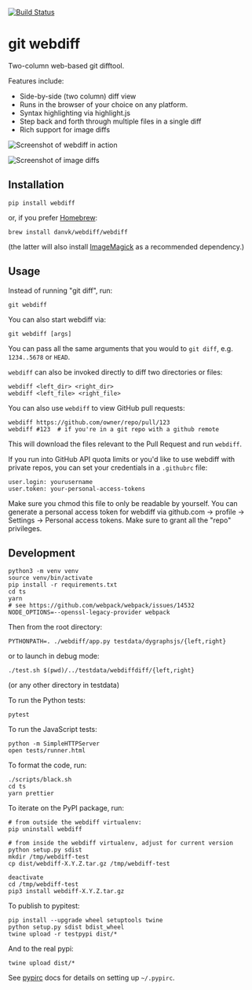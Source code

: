 [![Build Status](https://travis-ci.org/danvk/webdiff.svg?branch=master)](https://travis-ci.org/danvk/webdiff)
# git webdiff

Two-column web-based git difftool.

Features include:
* Side-by-side (two column) diff view
* Runs in the browser of your choice on any platform.
* Syntax highlighting via highlight.js
* Step back and forth through multiple files in a single diff
* Rich support for image diffs

<!-- This is `git webdiff 05157bba^..05157bba`, in this repo -->
![Screenshot of webdiff in action](http://www.danvk.org/webdiff.png)

![Screenshot of image diffs](http://www.danvk.org/webdiff-images.png)

## Installation

    pip install webdiff

or, if you prefer [Homebrew]:

    brew install danvk/webdiff/webdiff

(the latter will also install [ImageMagick] as a recommended dependency.)

## Usage

Instead of running "git diff", run:

    git webdiff

You can also start webdiff via:

    git webdiff [args]

You can pass all the same arguments that you would to `git diff`, e.g.
`1234..5678` or `HEAD`.

`webdiff` can also be invoked directly to diff two directories or files:

    webdiff <left_dir> <right_dir>
    webdiff <left_file> <right_file>

You can also use `webdiff` to view GitHub pull requests:

    webdiff https://github.com/owner/repo/pull/123
    webdiff #123  # if you're in a git repo with a github remote

This will download the files relevant to the Pull Request and run `webdiff`.

If you run into GitHub API quota limits or you'd like to use webdiff with
private repos, you can set your credentials in a `.githubrc` file:

    user.login: yourusername
    user.token: your-personal-access-tokens

Make sure you chmod this file to only be readable by yourself. You can generate
a personal access token for webdiff via github.com → profile → Settings →
Personal access tokens. Make sure to grant all the "repo" privileges.

## Development

    python3 -m venv venv
    source venv/bin/activate
    pip install -r requirements.txt
    cd ts
    yarn
    # see https://github.com/webpack/webpack/issues/14532
    NODE_OPTIONS=--openssl-legacy-provider webpack

Then from the root directory:

    PYTHONPATH=. ./webdiff/app.py testdata/dygraphsjs/{left,right}

or to launch in debug mode:

    ./test.sh $(pwd)/../testdata/webdiffdiff/{left,right}

(or any other directory in testdata)

To run the Python tests:

    pytest

To run the JavaScript tests:

    python -m SimpleHTTPServer
    open tests/runner.html

To format the code, run:

    ./scripts/black.sh
    cd ts
    yarn prettier

To iterate on the PyPI package, run:

    # from outside the webdiff virtualenv:
    pip uninstall webdiff

    # from inside the webdiff virtualenv, adjust for current version
    python setup.py sdist
    mkdir /tmp/webdiff-test
    cp dist/webdiff-X.Y.Z.tar.gz /tmp/webdiff-test

    deactivate
    cd /tmp/webdiff-test
    pip3 install webdiff-X.Y.Z.tar.gz

To publish to pypitest:

    pip install --upgrade wheel setuptools twine
    python setup.py sdist bdist_wheel
    twine upload -r testpypi dist/*

And to the real pypi:

    twine upload dist/*

See [pypirc][] docs for details on setting up `~/.pypirc`.

[pypirc]: https://packaging.python.org/specifications/pypirc/
[Homebrew]: https://brew.sh/
[ImageMagick]: https://imagemagick.org/index.php
